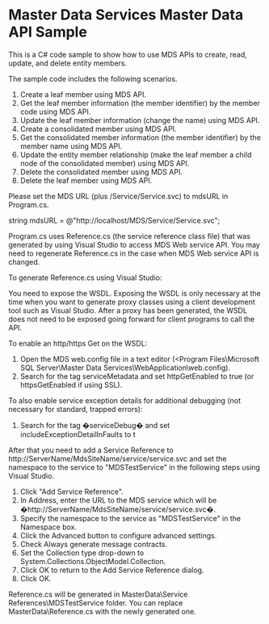 # Master Data Services Master Data API Sample

This is a C# code sample to show how to use MDS APIs to create, read, update, and delete entity members.

The sample code includes the following scenarios.

1.	Create a leaf member using MDS API.
2.	Get the leaf member information (the member identifier) by the member code using MDS API.
3.	Update the leaf member information (change the name) using MDS API.
4. 	Create a consolidated member using MDS API.
5.	Get the consolidated member information (the member identifier) by the member name using MDS API.
6. 	Update the entity member relationship (make the leaf member a child node of the consolidated member) using MDS API.
7. 	Delete the consolidated member using MDS API.
8. 	Delete the leaf member using MDS API.

Please set the MDS URL (plus /Service/Service.svc) to mdsURL in Program.cs.

string mdsURL = @"http://localhost/MDS/Service/Service.svc";

Program.cs uses Reference.cs (the service reference class file) that was generated by using Visual Studio to access MDS Web service API. You may need to regenerate Reference.cs in the case when MDS Web service API is changed.

To generate Reference.cs using Visual Studio:

You need to expose the WSDL. Exposing the WSDL is only necessary at the time when you want to generate proxy classes using a client development tool such as Visual Studio. After a proxy has been generated, the WSDL does not need to be exposed going forward for client programs to call the API.

To enable an http/https Get on the WSDL:

1.	Open the MDS web.config file in a text editor (<Program Files\Microsoft SQL Server\Master Data Services\WebApplication\web.config).
2.	Search for the tag serviceMetadata and set httpGetEnabled to true (or httpsGetEnabled if using SSL).

To also enable service exception details for additional debugging (not necessary for standard, trapped errors):

1.	Search for the tag �serviceDebug� and set includeExceptionDetailInFaults to t

After that you need to add a Service Reference to http://ServerName/MdsSiteName/service/service.svc and set the namespace to the service to "MDSTestService" in the following steps using Visual Studio.

1. Click "Add Service Reference".
2. In Address, enter the URL to the MDS service which will be �http://ServerName/MdsSiteName/service/service.svc�.
3. Specify the namespace to the service as "MDSTestService" in the Namespace box.
4. Click the Advanced button to configure advanced settings.
5. Check Always generate message contracts.
6. Set the Collection type drop-down to System.Collections.ObjectModel.Collection.
7. Click OK to return to the Add Service Reference dialog.
8. Click OK.

Reference.cs will be generated in MasterData\Service References\MDSTestService folder. You can replace MasterData\Reference.cs with the newly generated one.

